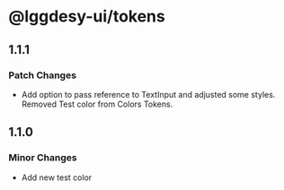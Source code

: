 # @lggdesy-ui/tokens

## 1.1.1

### Patch Changes

- Add option to pass reference to TextInput and adjusted some styles. Removed Test color from Colors Tokens.

## 1.1.0

### Minor Changes

- Add new test color
